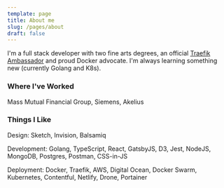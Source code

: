 ```yaml
---
template: page
title: About me
slug: /pages/about
draft: false
---
```

I'm a full stack developer with two fine arts degrees, an official [Traefik Ambassador](https://info.containo.us/traefik-ambassador-program) and proud Docker advocate. I'm always learning something new (currently Golang and K8s).

### Where I've Worked

Mass Mutual Financial Group, Siemens, Akelius

### Things I Like

Design: Sketch, Invision, Balsamiq

Development: Golang, TypeScript, React, GatsbyJS, D3, Jest, NodeJS, MongoDB, Postgres, Postman, CSS-in-JS 

Deployment: Docker, Traefik, AWS, Digital Ocean, Docker Swarm, Kubernetes, Contentful, Netlify, Drone, Portainer
 
